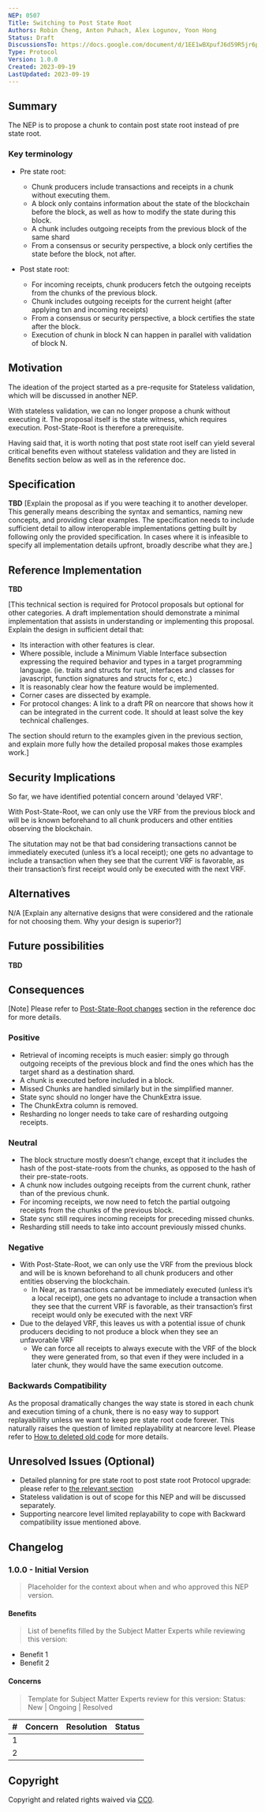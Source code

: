 ```yaml
---
NEP: 0507
Title: Switching to Post State Root
Authors: Robin Cheng, Anton Puhach, Alex Logunov, Yoon Hong
Status: Draft
DiscussionsTo: https://docs.google.com/document/d/1EE1wBXpufJ6d59R5jr6p1M21szivaFPCNE8ovDydELw/edit?usp=sharing
Type: Protocol
Version: 1.0.0
Created: 2023-09-19
LastUpdated: 2023-09-19
---
```


## Summary

The NEP is to propose a chunk to contain post state root instead of pre state root.

### Key terminology
* Pre state root:
  * Chunk producers include transactions and receipts in a chunk without executing them.
  * A block only contains information about the state of the blockchain before the block, as well as how to modify the state during this block.
  * A chunk includes outgoing receipts from the previous block of the same shard
  * From a consensus or security perspective, a block only certifies the state before the block, not after.

* Post state root:
  * For incoming receipts, chunk producers fetch the outgoing receipts from the chunks of the previous block.
  * Chunk includes outgoing receipts for the current height (after applying txn and incoming receipts)
  * From a consensus or security perspective, a block certifies the state after the block.
  * Execution of chunk in block N can happen in parallel with validation of block N.


## Motivation
The ideation of the project started as a pre-requsite for Stateless validation, which will be discussed in another NEP. 

With stateless validation, we can no longer propose a chunk without executing it. The proposal itself is the state witness, which requires execution. Post-State-Root is therefore a prerequisite.

Having said that, it is worth noting that post state root iself can yield several critical benefits even without stateless validation and they are listed in Benefits section below as well as in the reference doc.

## Specification
**TBD**
[Explain the proposal as if you were teaching it to another developer. This generally means describing the syntax and semantics, naming new concepts, and providing clear examples. The specification needs to include sufficient detail to allow interoperable implementations getting built by following only the provided specification. In cases where it is infeasible to specify all implementation details upfront, broadly describe what they are.]

## Reference Implementation
**TBD**

[This technical section is required for Protocol proposals but optional for other categories. A draft implementation should demonstrate a minimal implementation that assists in understanding or implementing this proposal. Explain the design in sufficient detail that:

- Its interaction with other features is clear.
- Where possible, include a Minimum Viable Interface subsection expressing the required behavior and types in a target programming language. (ie. traits and structs for rust, interfaces and classes for javascript, function signatures and structs for c, etc.)
- It is reasonably clear how the feature would be implemented.
- Corner cases are dissected by example.
- For protocol changes: A link to a draft PR on nearcore that shows how it can be integrated in the current code. It should at least solve the key technical challenges.

The section should return to the examples given in the previous section, and explain more fully how the detailed proposal makes those examples work.]

## Security Implications
So far, we have identified potential concern around 'delayed VRF'. 

With Post-State-Root, we can only use the VRF from the previous block and will be is known beforehand to all chunk producers and other entities observing the blockchain.

The situtation may not be that bad considering transactions cannot be immediately executed (unless it’s a local receipt); one gets no advantage to include a transaction when they see that the current VRF is favorable, as their transaction’s first receipt would only be executed with the next VRF.

## Alternatives
N/A
[Explain any alternative designs that were considered and the rationale for not choosing them. Why your design is superior?]

## Future possibilities
**TBD** 

## Consequences
[Note] Please refer to [Post-State-Root changes](https://docs.google.com/document/d/1EE1wBXpufJ6d59R5jr6p1M21szivaFPCNE8ovDydELw/edit#heading=h.1zjpu0g8edny) section in the reference doc for more details.

### Positive
* Retrieval of incoming receipts is much easier: simply go through outgoing receipts of the previous block and find the ones which has the target shard as a destination shard.
* A chunk is executed before included in a block.
* Missed Chunks are handled similarly but in the simplified manner.
* State sync should no longer have the ChunkExtra issue.
* The ChunkExtra column is removed.
* Resharding no longer needs to take care of resharding outgoing receipts.

### Neutral
* The block structure mostly doesn’t change, except that it includes the hash of the post-state-roots from the chunks, as opposed to the hash of their pre-state-roots.
* A chunk now includes outgoing receipts from the current chunk, rather than of the previous chunk.
* For incoming receipts, we now need to fetch the partial outgoing receipts from the chunks of the previous block. 
* State sync still requires incoming receipts for preceding missed chunks.
* Resharding still needs to take into account previously missed chunks.

### Negative
* With Post-State-Root, we can only use the VRF from the previous block and will be is known beforehand to all chunk producers and other entities observing the blockchain.
  * In Near, as transactions cannot be immediately executed (unless it’s a local receipt), one gets no advantage to include a transaction when they see that the current VRF is favorable, as their transaction’s first receipt would only be executed with the next VRF
* Due to the delayed VRF, this leaves us with a potential issue of chunk producers deciding to not produce a block when they see an unfavorable VRF
  * We can force all receipts to always execute with the VRF of the block they were generated from, so that even if they were included in a later chunk, they would have the same execution outcome.

### Backwards Compatibility
As the proposal dramatically changes the way state is stored in each chunk and execution timing of a chunk, there is no easy way to support replayabililty unless we want to keep pre state root code forever. This naturally raises the question of limited replayability at nearcore level. Please refer to [How to deleted old code](https://docs.google.com/document/d/1ey2EKK6ccoivvI9iBFCUiL7wqqr8kkoMYCqFL3Rs67I/edit?usp=sharing) for more details. 

## Unresolved Issues (Optional)
* Detailed planning for pre state root to post state root Protocol upgrade: please refer to [the relevant section](https://docs.google.com/document/d/1EE1wBXpufJ6d59R5jr6p1M21szivaFPCNE8ovDydELw/edit#heading=h.qt474ok5fh46)
* Stateless validation is out of scope for this NEP and will be discussed separately.
* Supporting nearcore level limited replayability to cope with Backward compatibility issue mentioned above.

## Changelog

### 1.0.0 - Initial Version

> Placeholder for the context about when and who approved this NEP version.

#### Benefits

> List of benefits filled by the Subject Matter Experts while reviewing this version:

- Benefit 1
- Benefit 2

#### Concerns

> Template for Subject Matter Experts review for this version:
> Status: New | Ongoing | Resolved

|   # | Concern | Resolution | Status |
| --: | :------ | :--------- | -----: |
|   1 |         |            |        |
|   2 |         |            |        |

## Copyright

Copyright and related rights waived via [CC0](https://creativecommons.org/publicdomain/zero/1.0/).
